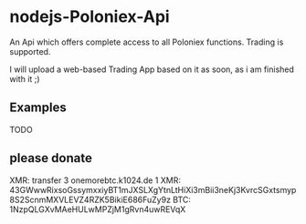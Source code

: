 nodejs-Poloniex-Api
===================

An Api which offers complete access to all Poloniex functions.
Trading is supported.

I will upload a web-based Trading App based on it as soon, as i am finished with it ;)

Examples
--------
TODO

please donate
-------------
XMR: transfer 3 onemorebtc.k1024.de 1
XMR: 43GWwwRixsoGssymxxiyBT1mJXSLXgYtnLtHiXi3mBii3neKj3KvrcSGxtsmyp8S2ScnmMXVLEVZ4RZK5BikiE686FuZy9z
BTC: 1NzpQLGXvMAeHULwMPZjM1gRvn4uwREVqX
